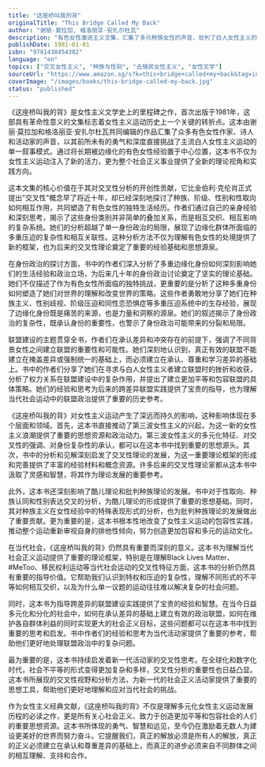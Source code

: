 ```yaml
---
title: "这座桥叫我的背"
originalTitle: "This Bridge Called My Back"
author: "谢丽·莫拉加, 格洛丽亚·安扎尔杜瓦"
description: "有色女性激进主义文集，汇集了多元种族女性的声音，批判了白人女性主义的局限性，推动了交叉性女性主义的发展。"
publishDate: 1981-01-01
isbn: "9781438454382"
language: "en"
topics: ["交叉女性主义", "种族与性别", "去殖民女性主义", "女性文学"]
sourceUrl: "https://www.amazon.sg/s?k=this+bridge+called+my+back&tag=inkrupt-22"
coverImage: "/images/books/this-bridge-called-my-back.jpg"
status: "published"
---
```


《这座桥叫我的背》是女性主义文学史上的里程碑之作，首次出版于1981年，这部具有革命性意义的文集标志着女性主义运动历史上一个关键的转折点。这本由谢丽·莫拉加和格洛丽亚·安扎尔杜瓦共同编辑的作品汇集了众多有色女性作家、诗人和活动家的声音，以其前所未有的勇气和深度直接挑战了主流白人女性主义运动的单一叙事模式。通过将长期被边缘化的有色女性经验置于中心位置，这本书不仅为女性主义运动注入了新的活力，更为整个社会正义事业提供了全新的理论视角和实践方向。

这本文集的核心价值在于其对交叉性分析的开创性贡献，它比金伯利·克伦肖正式提出"交叉性"概念早了将近十年，却已经深刻地探讨了种族、阶级、性别和性取向如何相互作用，共同塑造了有色女性的独特生活经历。作者们通过自己的亲身经验和深刻思考，揭示了这些身份类别并非简单的叠加关系，而是相互交织、相互影响的复杂系统。她们的分析超越了单一身份政治的局限，展现了边缘化群体所面临的多重压迫的复杂性和相互关联性。这种分析方法不仅为理解有色女性的处境提供了新的框架，也为后来的交叉性理论奠定了重要的经验基础和思想源泉。

在身份政治的探讨方面，书中的作者们深入分析了多重边缘化身份如何深刻影响她们的生活经验和政治立场，为后来几十年的身份政治讨论奠定了坚实的理论基础。她们不仅描述了作为有色女性所面临的独特挑战，更重要的是分析了这种多重身份如何塑造了她们对世界的理解和改变世界的策略。这些作者勇敢地分享了她们在种族主义、性别歧视、阶级压迫和同性恋恐惧症等多重压迫系统中的生存经验，展现了边缘化身份既是痛苦的来源，也是力量和洞察的源泉。她们的叙述揭示了身份政治的复杂性，既承认身份的重要性，也警示了身份政治可能带来的分裂和局限。

联盟建设的主题贯穿全书，作者们在承认差异和冲突存在的前提下，强调了不同背景女性之间建立联盟的重要性和可能性。她们深刻地认识到，真正有效的联盟不能建立在掩盖差异或强制统一的基础上，而必须建立在承认、尊重和学习差异的基础上。书中的作者们分享了她们在寻求与白人女性主义者建立联盟时的挫折和收获，分析了权力关系在联盟建设中的复杂作用，并提出了建立更加平等和包容联盟的具体策略。她们的经验和思考为后来的跨差异联盟实践提供了宝贵的指导，也为理解当代社会运动中的联盟政治提供了重要的历史参考。

《这座桥叫我的背》对女性主义运动产生了深远而持久的影响，这种影响体现在多个层面和领域。首先，这本书直接推动了第三波女性主义的兴起，为这一新的女性主义浪潮提供了重要的思想资源和政治动力。第三波女性主义的多元化特征、对交叉性的强调、对身份复杂性的承认，都可以在这本书中找到重要的思想源头。其次，书中的分析和见解深刻启发了交叉性理论的发展，为这一重要理论框架的形成和完善提供了丰富的经验材料和概念资源。许多后来的交叉性理论家都从这本书中汲取了灵感和智慧，将其作为理论发展的重要参考。

此外，这本书还深刻影响了酷儿理论和批判种族理论的发展。书中对于性取向、种族认同和性别表达交叉的分析，为酷儿理论的形成提供了重要的思想基础。同时，其对种族主义在女性经验中的特殊表现形式的分析，也为批判种族理论的发展做出了重要贡献。更为重要的是，这本书根本性地改变了女性主义运动的包容性实践，推动整个运动重新审视自身的排他性倾向，努力创造更加包容和多元的运动文化。

在当代社会，《这座桥叫我的背》仍然具有重要而深刻的意义。这本书为理解当代社会正义运动提供了重要的理论框架，特别是在理解Black Lives Matter、#MeToo、移民权利运动等当代社会运动的交叉性特征方面，这本书的分析仍然具有重要的指导价值。它帮助我们认识到特权和压迫的复杂性，理解不同形式的不平等如何相互交织，以及为什么单一议题的运动往往难以解决复杂的社会问题。

同时，这本书为指导跨差异的联盟建设实践提供了宝贵的经验和智慧。在当今日益多元化和分化的社会中，如何在承认差异的基础上建立有效的政治联盟，如何在维护各自群体利益的同时实现更大的社会正义目标，这些问题都可以在这本书中找到重要的思考和启发。书中作者们的经验和思考为当代活动家提供了重要的参考，帮助他们更好地处理联盟政治中的复杂问题。

最为重要的是，这本书持续启发着新一代活动家的交叉性思考。在全球化和数字化时代，社会不平等的形式变得更加复杂和多样，交叉性分析的重要性也日益凸显。这本书所展现的交叉性视野和分析方法，为新一代的社会正义活动家提供了重要的思想工具，帮助他们更好地理解和应对当代社会的挑战。

作为女性主义经典文献，《这座桥叫我的背》不仅是理解多元化女性主义运动发展历程的必读之作，更是所有关心社会正义、致力于创造更加平等和包容社会的人们的重要思想资源。这本书所体现的勇气、智慧和远见，至今仍在激励着无数人为建设更美好的世界而努力奋斗。它提醒我们，真正的解放必须是所有人的解放，真正的正义必须建立在承认和尊重差异的基础上，而真正的进步必须来自不同群体之间的相互理解、支持和合作。